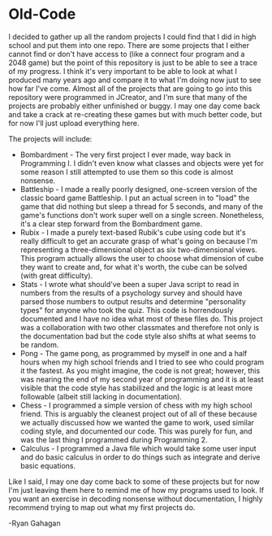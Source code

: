 # Old-Code
I decided to gather up all the random projects I could find that I did in high school and put them into one repo. There are some projects that I either cannot find or don't have access to (like a connect four program and a 2048 game) but the point of this repository is just to be able to see a trace of my progress. I think it's very important to be able to look at what I produced many years ago and compare it to what I'm doing now just to see how far I've come. Almost all of the projects that are going to go into this repository were programmed in JCreator, and I'm sure that many of the projects are probably either unfinished or buggy. I may one day come back and take a crack at re-creating these games but with much better code, but for now I'll just upload everything here.

The projects will include:
* Bombardment - The very first project I ever made, way back in Programming I. I didn't even know what classes and objects were yet for some reason I still attempted to use them so this code is almost nonsense. 
* Battleship - I made a really poorly designed, one-screen version of the classic board game Battleship. I put an actual screen in to "load" the game that did nothing but sleep a thread for 5 seconds, and many of the game's functions don't work super well on a single screen. Nonetheless, it's a clear step forward from the Bombardment game.
* Rubix - I made a purely text-based Rubik's cube using code but it's really difficult to get an accurate grasp of what's going on because I'm representing a three-dimensional object as six two-dimensional views. This program actually allows the user to choose what dimension of cube they want to create and, for what it's worth, the cube can be solved (with great difficulty).
* Stats - I wrote what should've been a super Java script to read in numbers from the results of a psychology survey and should have parsed those numbers to output results and determine "personality types" for anyone who took the quiz. This code is horrendously documented and I have no idea what most of these files do. This project was a collaboration with two other classmates and therefore not only is the documentation bad but the code style also shifts at what seems to be random.
* Pong - The game pong, as programmed by myself in one and a half hours when my high school friends and I tried to see who could program it the fastest. As you might imagine, the code is not great; however, this was nearing the end of my second year of programming and it is at least visible that the code style has stabilized and the logic is at least more followable (albeit still lacking in documentation).
* Chess - I programmed a simple version of chess with my high school friend. This is arguably the cleanest project out of all of these because we actually discussed how we wanted the game to work, used similar coding style, and documented our code. This was purely for fun, and was the last thing I programmed during Programming 2.
* Calculus - I programmed a Java file which would take some user input and do basic calculus in order to do things such as integrate and derive basic equations.

Like I said, I may one day come back to some of these projects but for now I'm just leaving them here to remind me of how my programs used to look. If you want an exercise in decoding nonsense without documentation, I highly recommend trying to map out what my first projects do.

-Ryan Gahagan
